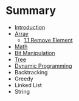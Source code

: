 # Summary

* [Introduction](README.md)
* [Array](chapter1.md)
   * [1.1 Remove Element](11_remove_element.md)
* [Math](math.md)
* [Bit Manipulation](bit_manipulation.md)
* [Tree](tree.md)
* [Dynamic Programming](dynamic_programming.md)
* Backtracking
* Greedy
* Linked List
* String

